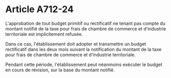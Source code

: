 # Article A712-24

<p>L'approbation de tout budget primitif ou rectificatif ne tenant pas compte du montant notifié de la taxe pour frais de      chambre de commerce et d'industrie territoriale est implicitement refusée. </p><p>Dans ce cas, l'établissement doit adopter et transmettre un budget rectificatif dans les deux mois suivant la notification du montant de la taxe pour frais de      chambre de commerce et d'industrie territoriale. </p><p>Pendant cette période, l'établissement peut néanmoins exécuter le budget en cours de révision, sur la base du montant notifié.</p>